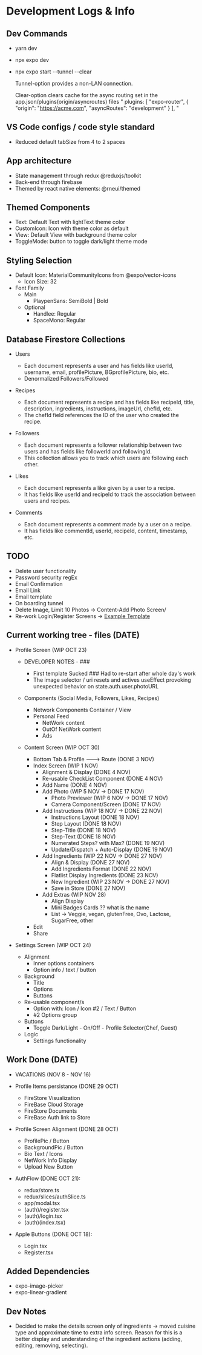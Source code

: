 # Development Logs & Info

## Dev Commands

- yarn dev
- npx expo dev
- npx expo start --tunnel --clear

     Tunnel-option provides a non-LAN connection.

     Clear-option clears cache for the async routing set in the app.json/plugins(origin/asyncroutes) files
     " plugins: [
        "expo-router",
        {
          "origin": "https://acme.com",
          "asyncRoutes": "development"
        }
      ],
      "

## VS Code configs / code style standard

- Reduced default tabSize from 4 to 2 spaces

## App architecture

- State management through redux @reduxjs/toolkit
- Back-end through firebase
- Themed by react native elements: @rneui/themed

## Themed Components

- Text: Default Text with lightText theme color
- CustomIcon: Icon with theme color as default
- View: Default View with background theme color
- ToggleMode: button to toggle dark/light theme mode

## Styling Selection

- Default Icon: MaterialCommunityIcons from @expo/vector-icons
  - Icon Size: 32
- Font Family
  - Main
    - PlaypenSans: SemiBold | Bold
  - Optional
    - Handlee: Regular
    - SpaceMono: Regular
  
## Database Firestore Collections

- Users
  - Each document represents a user and has fields like userId, username, email, profilePicture, BGprofilePicture, bio, etc.
  - Denormalized Followers/Followed
  
- Recipes
  - Each document represents a recipe and has fields like recipeId, title, description, ingredients, instructions, imageUrl, chefId, etc.
  - The chefId field references the ID of the user who created the recipe.

- Followers
  - Each document represents a follower relationship between two users and has fields like followerId and followingId.
  - This collection allows you to track which users are following each other.

- Likes
  - Each document represents a like given by a user to a recipe.
  - It has fields like userId and recipeId to track the association between users and recipes.

- Comments
  - Each document represents a comment made by a user on a recipe.
  - It has fields like commentId, userId, recipeId, content, timestamp, etc.

## TODO

- Delete user functionality
- Password security regEx
- Email Confirmation
- Email Link
- Email template
- On boarding tunnel
- Delete Image, Limit 10 Photos -> Content-Add Photo Screen/
- Re-work Login/Register Screens -> [Example Template](https://reactnativeexample.com/react-native-starter-kit-with-firebase-auth-and-facebook-login/)

## Current working tree - files (DATE)

- Profile Screen (WIP OCT 23)
  
  - DEVELOPER NOTES - ###
    - First template Sucked ### Had to re-start after whole day's work
    - The image selector / uri resets and actives useEffect provoking unexpected behavior on state.auth.user.photoURL

  - Components (Social Media, Followers, Likes, Recipes)
    - Network Components Container / View
    - Personal Feed
      - NetWork content
      - OutOf NetWork content
      - Ads
  
  - Content Screen (WIP OCT 30)  
    - Bottom Tab & Profile ---> Route (DONE 3 NOV)
    - Index Screen (WIP 1 NOV)
      - Alignment & Display (DONE 4 NOV)
      - Re-usable CheckList Component (DONE 4 NOV)
      - Add Name (DONE 4 NOV)
      - Add Photo (WIP 5 NOV -> DONE 17 NOV)
        - Photo Previewer (WIP 6 NOV -> DONE 17 NOV)
        - Camera Component/Screen (DONE 17 NOV)
      - Add Instructions (WIP 18 NOV -> DONE 22 NOV)
        - Instructions Layout (DONE 18 NOV)
        - Step Layout (DONE 18 NOV)
        - Step-Title (DONE 18 NOV)
        - Step-Text (DONE 18 NOV)
        - Numerated Steps? with Max? (DONE 19 NOV)
        - Update/Dispatch + Auto-Display (DONE 19 NOV)
      - Add Ingredients (WIP 22 NOV -> DONE 27 NOV)
        - Align & Display (DONE 27 NOV)
        - Add Ingredients Format (DONE 22 NOV)
        - Flatlist Display Ingredients (DONE 23 NOV)
        - New Ingredient (WIP 23 NOV -> DONE 27 NOV)
        - Save in Store (DONE 27 NOV)
      - Add Extras (WIP NOV 28)
        - Align Display
        - Mini Badges Cards ?? what is the name
        - List -> Veggie, vegan, glutenFree, Ovo, Lactose, SugarFree, other
    - Edit
    - Share

- Settings Screen (WIP OCT 24)
  - Alignment
    - Inner options containers
    - Option info / text / button
  - Background
    - Title
    - Options
    - Buttons
  - Re-usable component/s
    - Option with: Icon / Icon #2 / Text / Button
    - #2 Options group
  - Buttons
    - Toggle Dark/Light - On/Off - Profile Selector(Chef, Guest)  
  - Logic
    - Settings functionality

## Work Done (DATE)

- VACATIONS (NOV 8 - NOV 16)

- Profile Items persistance (DONE 29 OCT)
  - FireStore Visualization
  - FireBase Cloud Storage
  - FireStore Documents
  - FireBase Auth link to Store

- Profile Screen Alignment (DONE 28 OCT)
  - ProfilePic / Button
  - BackgroundPic / Button
  - Bio Text / Icons
  - NetWork Info Display
  - Upload New Button

- AuthFlow (DONE OCT 21):
  - redux/store.ts
  - redux/slices/authSlice.ts
  - app/modal.tsx
  - (auth)/register.tsx
  - (auth)/login.tsx
  - (auth)(index.tsx)

- Apple Buttons (DONE OCT 18):
  - Login.tsx
  - Register.tsx

## Added Dependencies

- expo-image-picker
- expo-linear-gradient

## Dev Notes

- Decided to make the details screen only of ingredients -> moved cuisine type and approximate time to extra info screen. Reason for this is a better display and understanding of the ingredient actions (adding, editing, removing, selecting).
